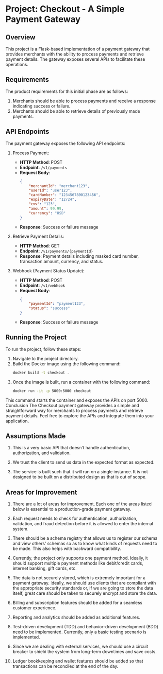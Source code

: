 # Project: Checkout - A Simple Payment Gateway

## Overview
This project is a Flask-based implementation of a payment gateway that provides merchants with the ability to process payments and retrieve payment details. The gateway exposes several APIs to facilitate these operations.

## Requirements
The product requirements for this initial phase are as follows:
1. Merchants should be able to process payments and receive a response indicating success or failure.
2. Merchants should be able to retrieve details of previously made payments.

## API Endpoints
The payment gateway exposes the following API endpoints:

1. Process Payment:
   - **HTTP Method**: POST
   - **Endpoint**: `/v1/payments`
   - **Request Body**:
     ```json
     {
         "merchantId": "merchant123",
         "userId": "user123",
         "cardNumber": "1234567890123456",
         "expiryDate": "12/24",
         "cvv": "123",
         "amount": 99.99,
         "currency": "USD"
     }
     ```
   - **Response**: Success or failure message

2. Retrieve Payment Details:
   - **HTTP Method**: GET
   - **Endpoint**: `/v1/payments/{paymentId}`
   - **Response**: Payment details including masked card number, transaction amount, currency, and status.

3. Webhook (Payment Status Update):
   - **HTTP Method**: POST
   - **Endpoint**: `/v1/webhook`
   - **Request Body**:
     ```json
     {
         "paymentId": "payment123",
         "status": "success"
     }
     ```
   - **Response**: Success or failure message

## Running the Project
To run the project, follow these steps:

1. Navigate to the project directory.
2. Build the Docker image using the following command:
   ```bash
   docker build -t checkout .
   ```
3. Once the image is built, run a container with the following command:
    ```bash
    docker run -it -p 5000:5000 checkout
    ```
This command starts the container and exposes the APIs on port 5000.
Conclusion
The Checkout payment gateway provides a simple and straightforward way for merchants to process payments and retrieve payment details. Feel free to explore the APIs and integrate them into your application.


## Assumptions Made
1. This is a very basic API that doesn't handle authentication, authorization, and validation.

2. We trust the client to send us data in the expected format as expected.

3. The service is built such that it will run on a single instance. It is not designed to be built on a distributed design as that is out of scope.



## Areas for Improvement
1. There are a lot of areas for improvement. Each one of the areas listed below is essential to a production-grade payment gateway.

2. Each request needs to check for authentication, authorization, validation, and fraud detection before it is allowed to enter the internal system.

3. There should be a schema registry that allows us to register our schema and view others' schemas so as to know what kinds of requests need to be made. This also helps with backward compatibility.

4. Currently, the project only supports one payment method. Ideally, it should support multiple payment methods like debit/credit cards, internet banking, gift cards, etc.

5. The data is not securely stored, which is extremely important for a payment gateway. Ideally, we should use clients that are compliant with the appropriate security standards or, if we are going to store the data itself, great care should be taken to securely encrypt and store the data.

6. Billing and subscription features should be added for a seamless customer experience.

7. Reporting and analytics should be added as additional features.

8. Test-driven development (TDD) and behavior-driven development (BDD) need to be implemented. Currently, only a basic testing scenario is implemented.

9. Since we are dealing with external services, we should use a circuit breaker to shield the system from long-term downtimes and save costs.

10. Ledger bookkeeping and wallet features should be added so that transactions can be reconciled at the end of the day.